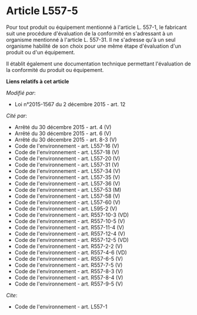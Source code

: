 # Article L557-5

Pour tout produit ou équipement mentionné à l'article L. 557-1, le fabricant suit une procédure d'évaluation de la conformité
en s'adressant à un organisme mentionné à l'article L. 557-31. Il ne s'adresse qu'à un seul organisme habilité de son choix
pour une même étape d'évaluation d'un produit ou d'un équipement.

Il établit également une documentation technique permettant l'évaluation de la conformité du produit ou équipement.

**Liens relatifs à cet article**

_Modifié par_:

  - Loi n°2015-1567 du 2 décembre 2015 - art. 12

_Cité par_:

  - Arrêté du 30 décembre 2015 - art. 4 (V)
  - Arrêté du 30 décembre 2015 - art. 6 (V)
  - Arrêté du 30 décembre 2015 - art. 8-3 (V)
  - Code de l'environnement - art. L557-16 (V)
  - Code de l'environnement - art. L557-18 (V)
  - Code de l'environnement - art. L557-20 (V)
  - Code de l'environnement - art. L557-31 (V)
  - Code de l'environnement - art. L557-34 (V)
  - Code de l'environnement - art. L557-35 (V)
  - Code de l'environnement - art. L557-36 (V)
  - Code de l'environnement - art. L557-53 (M)
  - Code de l'environnement - art. L557-58 (V)
  - Code de l'environnement - art. L557-60 (V)
  - Code de l'environnement - art. L595-2 (V)
  - Code de l'environnement - art. R557-10-3 (VD)
  - Code de l'environnement - art. R557-10-5 (V)
  - Code de l'environnement - art. R557-11-4 (V)
  - Code de l'environnement - art. R557-12-4 (V)
  - Code de l'environnement - art. R557-12-5 (VD)
  - Code de l'environnement - art. R557-2-2 (V)
  - Code de l'environnement - art. R557-4-6 (VD)
  - Code de l'environnement - art. R557-6-5 (V)
  - Code de l'environnement - art. R557-7-5 (V)
  - Code de l'environnement - art. R557-8-3 (V)
  - Code de l'environnement - art. R557-8-4 (V)
  - Code de l'environnement - art. R557-9-5 (V)

_Cite_:

  - Code de l'environnement - art. L557-1
